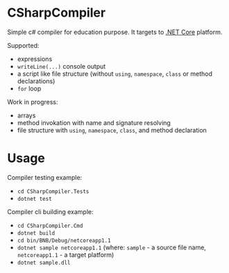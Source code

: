 # CSharpCompiler

Simple c# compiler for education purpose. It targets to [.NET Core](https://docs.microsoft.com/en-us/dotnet/articles/core/) platform.

Supported:
* expressions
* `writeLine(...)` console output
* a script like file structure (without `using`, `namespace`, `class` or method declarations)
* `for` loop

Work in progress:
* arrays
* method invokation with name and signature resolving
* file structure with `using`, `namespace`, `class`, and method declaration

# Usage
Compiler testing example:
* `cd CSharpCompiler.Tests`
* `dotnet test`

Compiler cli building example:
* `cd CSharpCompiler.Cmd`
* `dotnet build`
* `cd bin/BNB/Debug/netcoreapp1.1`
* `dotnet sample netcoreapp1.1` (where: `sample` - a source file name, `netcoreapp1.1` - a target platform)
* `dotnet sample.dll`